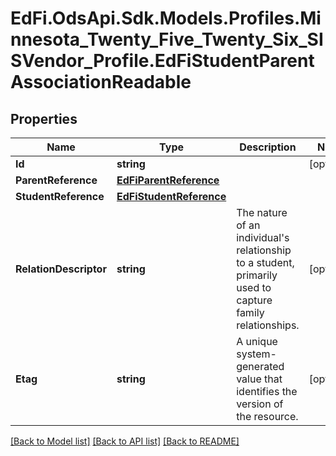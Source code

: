 # EdFi.OdsApi.Sdk.Models.Profiles.Minnesota_Twenty_Five_Twenty_Six_SISVendor_Profile.EdFiStudentParentAssociationReadable

## Properties

Name | Type | Description | Notes
------------ | ------------- | ------------- | -------------
**Id** | **string** |  | [optional] 
**ParentReference** | [**EdFiParentReference**](EdFiParentReference.md) |  | 
**StudentReference** | [**EdFiStudentReference**](EdFiStudentReference.md) |  | 
**RelationDescriptor** | **string** | The nature of an individual&#39;s relationship to a student, primarily used to capture family relationships. | [optional] 
**Etag** | **string** | A unique system-generated value that identifies the version of the resource. | [optional] 

[[Back to Model list]](../README.md#documentation-for-models) [[Back to API list]](../README.md#documentation-for-api-endpoints) [[Back to README]](../README.md)

